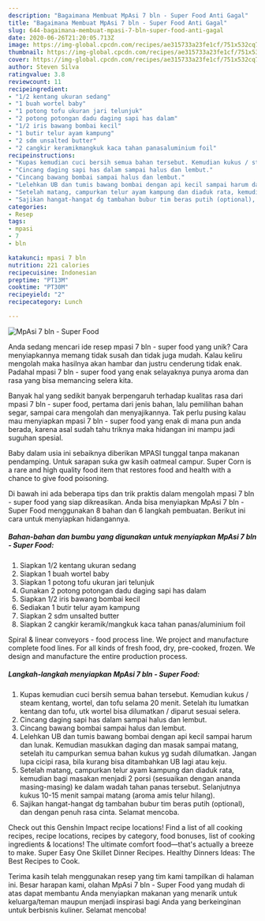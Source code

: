 ```yaml
---
description: "Bagaimana Membuat MpAsi 7 bln - Super Food Anti Gagal"
title: "Bagaimana Membuat MpAsi 7 bln - Super Food Anti Gagal"
slug: 644-bagaimana-membuat-mpasi-7-bln-super-food-anti-gagal
date: 2020-06-26T21:20:05.713Z
image: https://img-global.cpcdn.com/recipes/ae315733a23fe1cf/751x532cq70/mpasi-7-bln-super-food-foto-resep-utama.jpg
thumbnail: https://img-global.cpcdn.com/recipes/ae315733a23fe1cf/751x532cq70/mpasi-7-bln-super-food-foto-resep-utama.jpg
cover: https://img-global.cpcdn.com/recipes/ae315733a23fe1cf/751x532cq70/mpasi-7-bln-super-food-foto-resep-utama.jpg
author: Steven Silva
ratingvalue: 3.8
reviewcount: 11
recipeingredient:
- "1/2 kentang ukuran sedang"
- "1 buah wortel baby"
- "1 potong tofu ukuran jari telunjuk"
- "2 potong potongan dadu daging sapi has dalam"
- "1/2 iris bawang bombai kecil"
- "1 butir telur ayam kampung"
- "2 sdm unsalted butter"
- "2 cangkir keramikmangkuk kaca tahan panasaluminium foil"
recipeinstructions:
- "Kupas kemudian cuci bersih semua bahan tersebut. Kemudian kukus / steam kentang, wortel, dan tofu selama 20 menit. Setelah itu lumatkan kentang dan tofu, utk wortel bisa dilumatkan / diparut sesuai selera."
- "Cincang daging sapi has dalam sampai halus dan lembut."
- "Cincang bawang bombai sampai halus dan lembut."
- "Lelehkan UB dan tumis bawang bombai dengan api kecil sampai harum dan lunak. Kemudian masukkan daging dan masak sampai matang, setelah itu campurkan semua bahan kukus yg sudah dilumatkan. Jangan lupa cicipi rasa, bila kurang bisa ditambahkan UB lagi atau keju."
- "Setelah matang, campurkan telur ayam kampung dan diaduk rata, kemudian bagi masakan menjadi 2 porsi (sesuaikan dengan ananda masing-masing) ke dalam wadah tahan panas tersebut. Selanjutnya kukus 10-15 menit sampai matang (aroma amis telur hilang)."
- "Sajikan hangat-hangat dg tambahan bubur tim beras putih (optional), dan dengan penuh rasa cinta. Selamat mencoba."
categories:
- Resep
tags:
- mpasi
- 7
- bln

katakunci: mpasi 7 bln 
nutrition: 221 calories
recipecuisine: Indonesian
preptime: "PT13M"
cooktime: "PT30M"
recipeyield: "2"
recipecategory: Lunch

---
```



![MpAsi 7 bln - Super Food](https://img-global.cpcdn.com/recipes/ae315733a23fe1cf/751x532cq70/mpasi-7-bln-super-food-foto-resep-utama.jpg)

Anda sedang mencari ide resep mpasi 7 bln - super food yang unik? Cara menyiapkannya memang tidak susah dan tidak juga mudah. Kalau keliru mengolah maka hasilnya akan hambar dan justru cenderung tidak enak. Padahal mpasi 7 bln - super food yang enak selayaknya punya aroma dan rasa yang bisa memancing selera kita.

Banyak hal yang sedikit banyak berpengaruh terhadap kualitas rasa dari mpasi 7 bln - super food, pertama dari jenis bahan, lalu pemilihan bahan segar, sampai cara mengolah dan menyajikannya. Tak perlu pusing kalau mau menyiapkan mpasi 7 bln - super food yang enak di mana pun anda berada, karena asal sudah tahu triknya maka hidangan ini mampu jadi suguhan spesial.

Baby dalam usia ini sebaiknya diberikan MPASI tunggal tanpa makanan pendamping. Untuk sarapan suka gw kasih oatmeal campur. Super Corn is a rare and high quality food item that restores food and health with a chance to give food poisoning.


Di bawah ini ada beberapa tips dan trik praktis dalam mengolah mpasi 7 bln - super food yang siap dikreasikan. Anda bisa menyiapkan MpAsi 7 bln - Super Food menggunakan 8 bahan dan 6 langkah pembuatan. Berikut ini cara untuk menyiapkan hidangannya.

<!--inarticleads1-->

##### Bahan-bahan dan bumbu yang digunakan untuk menyiapkan MpAsi 7 bln - Super Food:

1. Siapkan 1/2 kentang ukuran sedang
1. Siapkan 1 buah wortel baby
1. Siapkan 1 potong tofu ukuran jari telunjuk
1. Gunakan 2 potong potongan dadu daging sapi has dalam
1. Siapkan 1/2 iris bawang bombai kecil
1. Sediakan 1 butir telur ayam kampung
1. Siapkan 2 sdm unsalted butter
1. Siapkan 2 cangkir keramik/mangkuk kaca tahan panas/aluminium foil


Spiral &amp; linear conveyors - food process line. We project and manufacture complete food lines. For all kinds of fresh food, dry, pre-cooked, frozen. We design and manufacture the entire production process. 

<!--inarticleads2-->

##### Langkah-langkah menyiapkan MpAsi 7 bln - Super Food:

1. Kupas kemudian cuci bersih semua bahan tersebut. Kemudian kukus / steam kentang, wortel, dan tofu selama 20 menit. Setelah itu lumatkan kentang dan tofu, utk wortel bisa dilumatkan / diparut sesuai selera.
1. Cincang daging sapi has dalam sampai halus dan lembut.
1. Cincang bawang bombai sampai halus dan lembut.
1. Lelehkan UB dan tumis bawang bombai dengan api kecil sampai harum dan lunak. Kemudian masukkan daging dan masak sampai matang, setelah itu campurkan semua bahan kukus yg sudah dilumatkan. Jangan lupa cicipi rasa, bila kurang bisa ditambahkan UB lagi atau keju.
1. Setelah matang, campurkan telur ayam kampung dan diaduk rata, kemudian bagi masakan menjadi 2 porsi (sesuaikan dengan ananda masing-masing) ke dalam wadah tahan panas tersebut. Selanjutnya kukus 10-15 menit sampai matang (aroma amis telur hilang).
1. Sajikan hangat-hangat dg tambahan bubur tim beras putih (optional), dan dengan penuh rasa cinta. Selamat mencoba.


Check out this Genshin Impact recipe locations! Find a list of all cooking recipes, recipe locations, recipes by category, food bonuses, list of cooking ingredients &amp; locations! The ultimate comfort food—that&#39;s actually a breeze to make. Super Easy One Skillet Dinner Recipes. Healthy Dinners Ideas: The Best Recipes to Cook. 

Terima kasih telah menggunakan resep yang tim kami tampilkan di halaman ini. Besar harapan kami, olahan MpAsi 7 bln - Super Food yang mudah di atas dapat membantu Anda menyiapkan makanan yang menarik untuk keluarga/teman maupun menjadi inspirasi bagi Anda yang berkeinginan untuk berbisnis kuliner. Selamat mencoba!
